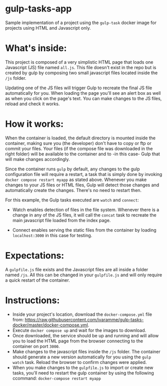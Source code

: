 # gulp-tasks-app

Sample implementation of a project using the `gulp-task` docker image for projects using HTML and Javascript only.

# What's inside:

This project is composed of a very simplistic HTML page that loads one Javascript (JS) file named `all.js`. This file doesn't exist in the repo but is created by gulp by composing two small javascript files located inside the `/js` folder. 

Updating one of the JS files will trigger Gulp to recreate the final JS file automatically for you. When loading the page you'll see an alert box as well as when you click on the page's text. You can make changes to the JS files, reload and check it works.

# How it works:

When the container is loaded, the default directory is mounted inside the container, making sure you (the developer) don't have to copy or ftp or commit your files. Your files (if the compose file was downloaded in the right folder) will be available to the container and to -in this case- Gulp that will make changes accordingly. 

Since the container runs `gulp` by default, any changes to the gulp configuration file will require a restart, a task that is simply done by invoking `docker compose restart myapp` as stated above. Whenever you make changes to your JS files or HTML files, Gulp will detect those changes and automatically create the changes. There's no need to restart then.

For this example, the Gulp tasks executed are `watch` and `connect`: 

- Watch enables detection of files in the file system. Whenever there is a change in any of the JS files, it will call the `concat` task to recreate the main javascript file loaded from the index page.

- Connect enables serving the static files from the container by loading  `localhost:3000` in this case for testing. 

# Expectations:

A `gulpfile.js` file exists and the Javascript files are all inside a folder named `/js`. All this can be changed in your `gulpfile.js` and will only require a quick restart of the container.

# Instructions:

- Inside your project's location, download the `docker-compose.yml` file from: https://raw.githubusercontent.com/ivaramme/gulp-tasks-docker/master/docker-compose.yml.
- Execute `docker compose up` and wait for the images to download.
- Once downloaded, the service should be up and running and will allow you to load the HTML page from the browser connecting to the container on port `3000`.
- Make changes to the javascript files inside the `/js` folder. The container should generate a new version automatically for you using the `gulp watch` task. Reload the browser to confirm changes were applied.
- When you make changes to the `gulpfile.js` to import or create new tasks, you'll need to restart the gulp container by using the following ccommand: `docker-compose restart myapp`


